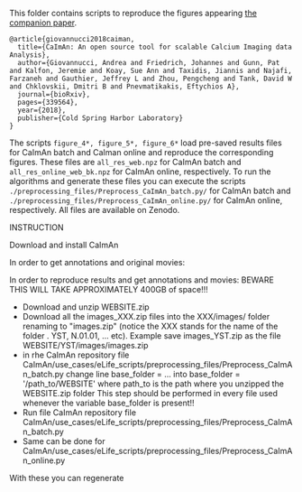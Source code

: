 This folder contains scripts to reproduce the figures appearing [the companion paper](https://www.biorxiv.org/content/early/2018/06/05/339564).

```
@article{giovannucci2018caiman,
  title={CaImAn: An open source tool for scalable Calcium Imaging data Analysis},
  author={Giovannucci, Andrea and Friedrich, Johannes and Gunn, Pat and Kalfon, Jeremie and Koay, Sue Ann and Taxidis, Jiannis and Najafi, Farzaneh and Gauthier, Jeffrey L and Zhou, Pengcheng and Tank, David W and Chklovskii, Dmitri B and Pnevmatikakis, Eftychios A},
  journal={bioRxiv},
  pages={339564},
  year={2018},
  publisher={Cold Spring Harbor Laboratory}
}
```


The scripts `figure_4*, figure_5*, figure_6*` load pre-saved results files for CaImAn batch and CaIman online and reproduce the
corresponding figures. These files are `all_res_web.npz` for CaImAn batch and `all_res_online_web_bk.npz` for CaImAn online,
respectively. To run the algorithms and generate these files you can execute the scripts `./preprocessing_files/Preprocess_CaImAn_batch.py/`
for CaImAn batch and `./preprocessing_files/Preprocess_CaImAn_online.py/` for CaImAn online, respectively. All files are available on Zenodo. 


INSTRUCTION

Download and install CaImAn

In order to get annotations and original movies:

In order to reproduce results and get annotations and movies:
BEWARE THIS WILL TAKE APPROXIMATELY 400GB of space!!!
- Download and unzip WEBSITE.zip
- Download all the images_XXX.zip files into the XXX/images/ folder renaming to "images.zip" (notice the XXX stands for the name of the folder . YST, N.01.01, ... etc).
Example save images_YST.zip as the file WEBSITE/YST/images/images.zip
- in rhe CaImAn repository file  CaImAn/use_cases/eLife_scripts/preprocessing_files/Preprocess_CaImAn_batch.py  change line
base_folder = ... 
into
base_folder = '/path_to/WEBSITE' where path_to is the path where you unzipped the WEBSITE.zip folder
This step should be performed in every file used whenever the variable base_folder is present!!
- Run file CaImAn repository file  CaImAn/use_cases/eLife_scripts/preprocessing_files/Preprocess_CaImAn_batch.py
- Same can be done for CaImAn/use_cases/eLife_scripts/preprocessing_files/Preprocess_CaImAn_online.py

With these you can regenerate 
